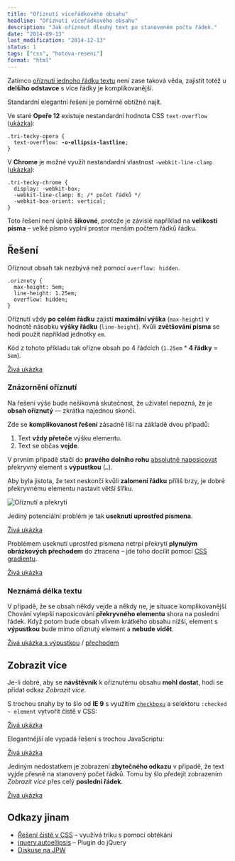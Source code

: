```yaml
---
title: "Oříznutí víceřádkového obsahu"
headline: "Oříznutí víceřádkového obsahu"
description: "Jak oříznout dlouhý text po stanoveném počtu řádek."
date: "2014-09-13"
last_modification: "2014-12-13"
status: 1
tags: ["css", "hotova-reseni"]
format: "html"
---
```


<p>Zatímco <a href="/oriznuti-textu">oříznutí jednoho řádku textu</a> není zase taková věda, zajistit totéž u <b>delšího odstavce</b> s více řádky je komplikovanější.</p>

<p>Standardní elegantní řešení je poměrně obtížné najít.</p>

<p>Ve staré <b>Opeře 12</b> existuje nestandardní hodnota CSS <code>text-overflow</code> (<a href="https://kod.djpw.cz/wqfb">ukázka</a>):</p>

<pre><code>.tri-tecky-opera {
  text-overflow: <b>-o-ellipsis-lastline</b>;
}</code></pre>

<p>V <b>Chrome</b> je možné využít nestandardní vlastnost <code>-webkit-line-clamp</code> (<a href="https://kod.djpw.cz/yqfb">ukázka</a>):</p>

<pre><code>.tri-tecky-chrome {
  display: -webkit-box;
  -webkit-line-clamp: 8; /* počet řádků */
  -webkit-box-orient: vertical;
}</code></pre>

<p>Toto řešení není úplně <b>šikovné</b>, protože je závislé například na <b>velikosti písma</b> – velké písmo vyplní prostor menším počtem řádků řádku.</p>










<h2 id="reseni">Řešení</h2>

<p>Oříznout obsah tak nezbývá než pomocí <code>overflow: hidden</code>.</p>

<pre><code>.oriznuty {
  max-height: 5em;
  line-height: 1.25em;
  overflow: hidden;
}</code></pre>

<p>Oříznutí vždy <b>po celém řádku</b> zajistí <b>maximální výška</b> (<code>max-height</code>) v hodnotě násobku <b>výšky řádku</b> (<code>line-height</code>). Kvůli <b>zvětšování písma</b> se hodí použít například jednotky <code>em</code>.</p>

<p>Kód z tohoto příkladu tak ořízne obsah po 4 řádcích (<code>1.25em</code> * <b>4 řádky</b> = <code>5em</code>).</p>

<p><a href="https://kod.djpw.cz/doib">Živá ukázka</a></p>











<h3 id="znazorneni">Znázornění oříznutí</h3>

<p>Na řešení výše bude nešikovná skutečnost, že uživatel nepozná, že je <b>obsah oříznutý</b> — zkrátka najednou skončí.</p>

<p>Zde se <b>komplikovanost řešení</b> zásadně liší na základě dvou případů:</p>

<ol>
  <li>Text <b>vždy přeteče</b> výšku elementu.</li>
  
  <li>Text se občas <b>vejde</b>.</li>
</ol>

<p>V prvním případě stačí do <b>pravého dolního rohu</b> <a href="/position#absolute">absolutně naposicovat</a> překryvný element s <b>výpustkou</b> (<code>…</code>).</p>

<p>Aby byla jistota, že text neskončí kvůli <b>zalomení řádku</b> příliš brzy, je dobré překryvnému elementu nastavit větší šířku.</p>

<p><img src="/files/oriznuti-radek/oriznuti.png" alt="Oříznutí a překrytí" class="border"></p>


















<p>Jediný potenciální problém je tak <b>useknutí uprostřed písmena</b>.</p>

<p><a href="https://kod.djpw.cz/coib">Živá ukázka</a></p>

<p>Problémem useknutí uprostřed písmena netrpí překrytí <b>plynulým obrázkových přechodem</b> do ztracena – jde toho docílit pomocí <a href="/gradient">CSS gradientu</a>.</p>

<p><a href="https://kod.djpw.cz/foib">Živá ukázka</a></p>





<h3 id="neznama-delka">Neznámá délka textu</h3>

<p>V případě, že se obsah někdy vejde a někdy ne, je situace komplikovanější. Chování vylepší naposicování <b>překryvného elementu</b> shora na poslední řádek. Když potom bude obsah vlivem krátkého obsahu nižší, element s <b>výpustkou</b> bude mimo oříznutý element a <b>nebude vidět</b>.</p>

<p><a href="https://kod.djpw.cz/moib">Živá ukázka s výpustkou</a> / <a href="https://kod.djpw.cz/noib">přechodem</a></p>

<!--https://kod.djpw.cz/goib / https://kod.djpw.cz/hoib -->



<h2 id="zobrazit-vice">Zobrazit více</h2>

<p>Je-li dobré, aby se <b>návštěvník</b> k oříznutému obsahu <b>mohl dostat</b>, hodí se přidat odkaz <i>Zobrazit více</i>.</p>

<p>S trochou snahy by to šlo od <b>IE 9</b> s využitím <a href="/stylovani-checked"><code>checkboxu</code></a> a selektoru <code>:checked ~ element</code> vytvořit čistě v CSS:</p>

<p><a href="https://kod.djpw.cz/ooib">Živá ukázka</a></p>

<p>Elegantnější ale vypadá řešení s trochou JavaScriptu:</p>

<p><a href="https://kod.djpw.cz/koib">Živá ukázka</a></p>

<p>Jediným nedostatkem je zobrazení <b>zbytečného odkazu</b> v případě, že text vyjde přesně na stanovený počet řádků. Tomu by šlo předejít zobrazením <i>Zobrazit více</i> přes celý <b>poslední řádek</b>.</p>

<p><a href="https://kod.djpw.cz/loib">Živá ukázka</a></p>



<h2 id="odkazy">Odkazy jinam</h2>

<!--https://kod.djpw.cz/zqfb-->

<ul>
  <li><a href="http://www.mobify.com/blog/multiline-ellipsis-in-pure-css/">Řešení čistě v CSS</a> – využívá triku s pomocí obtékání
  </li>
  
  <li><a href="http://pvdspek.github.io/jquery.autoellipsis/">jquery.autoellipsis</a> – Plugin do jQuery</li>
  
  <li><a href="http://diskuse.jakpsatweb.cz/?action=vthread&forum=4&topic=159021">Diskuse na JPW</a></li>
</ul>